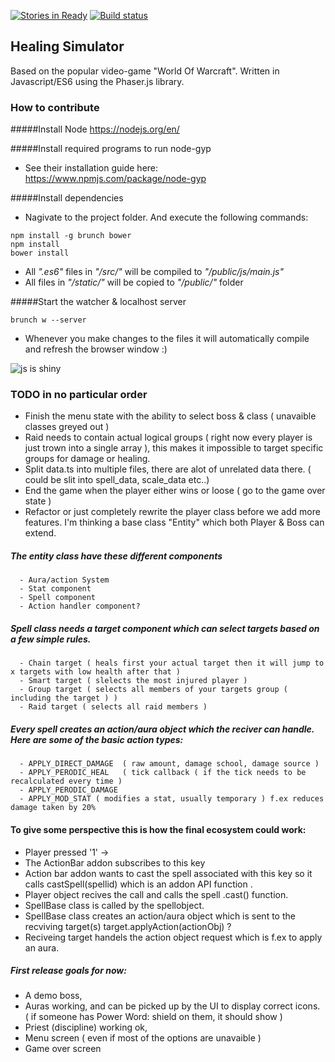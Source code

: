 [![Stories in Ready](https://badge.waffle.io/nexiuhm/HealingSim-ES6.png?label=ready&title=Ready)](https://waffle.io/nexiuhm/HealingSim-ES6)
[![Build status](https://ci.appveyor.com/api/projects/status/uyfv4o51sumpxl73?svg=true)](https://ci.appveyor.com/project/LuckyDjuk/healingsim-es6)

## Healing Simulator
Based on the popular video-game "World Of Warcraft". Written in Javascript/ES6 using the Phaser.js library.


### How to contribute

#####Install Node
https://nodejs.org/en/

#####Install required programs to run node-gyp
- See their installation guide here: https://www.npmjs.com/package/node-gyp

#####Install dependencies
 - Nagivate to the project folder. And execute the following commands:
```
npm install -g brunch bower
npm install
bower install
```
- All *".es6"* files in *"/src/"* will be compiled to *"/public/js/main.js"*
- All files in *"/static/"* will be copied to *"/public/"* folder

#####Start the watcher & localhost server
```
brunch w --server
```
- Whenever you make changes to the files it will automatically compile and refresh the browser window :)

![js is shiny](http://i.imgur.com/z8N8i12.gif)


### TODO in no particular order
- Finish the menu state with the ability to select boss & class ( unavaible classes greyed out )
- Raid needs to contain actual logical groups ( right now every player is just trown into a single array ), this makes it impossible to target specific groups for damage or healing.
- Split data.ts into multiple files, there are alot of unrelated data there. ( could be slit into spell_data, scale_data etc..)
- End the game when the player either wins or loose ( go to the game over state )
- Refactor or just completely rewrite the player class before we add more features. I'm thinking a base class "Entity" which both Player & Boss can extend.

##### The entity class have these different components
      - Aura/action System
      - Stat component
      - Spell component
      - Action handler component?

##### Spell class needs a target component which can select targets based on a few simple rules.
      - Chain target ( heals first your actual target then it will jump to x targets with low health after that )
      - Smart target ( slelects the most injured player )
      - Group target ( selects all members of your targets group ( including the target ) )
      - Raid target ( selects all raid members )
##### Every spell creates an action/aura object which the reciver can handle. Here are some of the basic action types:
      - APPLY_DIRECT_DAMAGE  ( raw amount, damage school, damage source )
      - APPLY_PERODIC_HEAL   ( tick callback ( if the tick needs to be recalculated every time )
      - APPLY_PERODIC_DAMAGE  
      - APPLY_MOD_STAT ( modifies a stat, usually temporary ) f.ex reduces damage taken by 20%



#### To give some perspective this is how the final ecosystem could work:

- Player pressed '1' ->
- The ActionBar addon subscribes to this key
- Action bar addon wants to cast the spell associated with this key so it calls castSpell(spellid) which is an addon API function .
- Player object recives the call and calls the spell .cast() function.
- SpellBase class is called by the spellobject.
- SpellBase class creates an action/aura object which is sent to the recviving target(s) target.applyAction(actionObj) ?
- Reciveing target handels the action object request which is f.ex to apply an aura.

##### First release goals for now:

- A demo boss,
- Auras working, and can be picked up by the UI to display correct icons. ( if someone has Power Word: shield on them, it should show )
- Priest (discipline) working ok,
- Menu screen ( even if most of the options are unavaible )
- Game over screen
